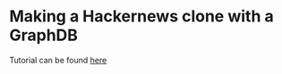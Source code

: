 # Making a Hackernews clone with a GraphDB

Tutorial can be found [here](https://www.howtographql.com/graphql-js/0-introduction/)